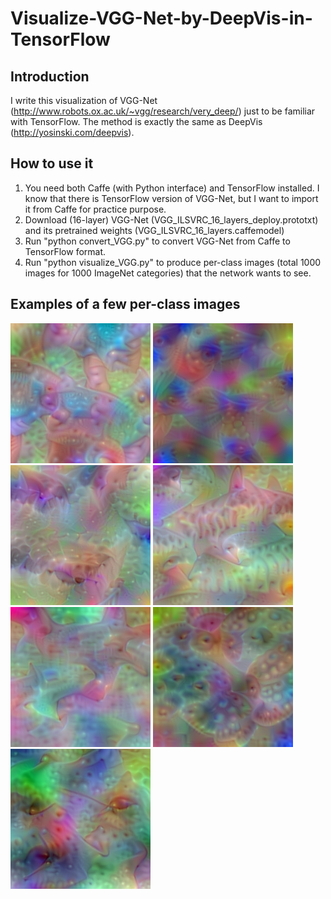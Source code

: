 # Visualize-VGG-Net-by-DeepVis-in-TensorFlow

## Introduction
I write this visualization of VGG-Net (http://www.robots.ox.ac.uk/~vgg/research/very_deep/) just to be familiar with TensorFlow. The method is exactly the same as DeepVis (http://yosinski.com/deepvis).

## How to use it
1. You need both Caffe (with Python interface) and TensorFlow installed. I know that there is TensorFlow version of VGG-Net, but I want to import it from Caffe for practice purpose.
2. Download (16-layer) VGG-Net (VGG_ILSVRC_16_layers_deploy.prototxt) and its pretrained weights (VGG_ILSVRC_16_layers.caffemodel)
3. Run "python convert_VGG.py" to convert VGG-Net from Caffe to TensorFlow format.
4. Run "python visualize_VGG.py" to produce per-class images (total 1000 images for 1000 ImageNet categories) that the network wants to see.

## Examples of a few per-class images
![tench, tinca tinca](/per-class-images/prob-000.png)
![goldfish, carassius auratus](/per-class-images/prob-001.png)
![great white shark](/per-class-images/prob-002.png)
![tiger shark](/per-class-images/prob-003.png)
![hammerhead shark](/per-class-images/prob-004.png)
![electric ray, crampfish, numbfish, torpedo](/per-class-images/prob-005.png)
![stingray](/per-class-images/prob-006.png)

